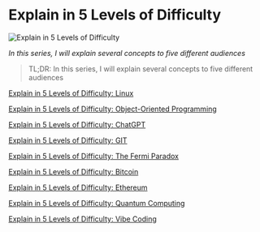# Explain in 5 Levels of Difficulty

![Explain in 5 Levels of Difficulty](Explain%20in%205%20Levels%20of%20Difficulty.png)

*In this series, I will explain several concepts to five different audiences*

> TL;DR: In this series, I will explain several concepts to five different audiences

[Explain in 5 Levels of Difficulty: Linux](https://github.com/mcsee/Software-Design-Articles/tree/main/Articles/Explain%20in%205%20Levels/Explain%20in%205%20Levels%20of%20Difficulty%20Linux/readme.md)

[Explain in 5 Levels of Difficulty: Object-Oriented Programming](https://github.com/mcsee/Software-Design-Articles/tree/main/Articles/Explain%20in%205%20Levels/Explain%20in%205%20Levels%20of%20Difficulty%20Object-Oriented%20Programming/readme.md)

[Explain in 5 Levels of Difficulty: ChatGPT](https://github.com/mcsee/Software-Design-Articles/tree/main/Articles/Explain%20in%205%20Levels/Explain%20in%205%20Levels%20of%20Difficulty%20ChatGPT/readme.md)

[Explain in 5 Levels of Difficulty: GIT](https://github.com/mcsee/Software-Design-Articles/tree/main/Articles/Explain%20in%205%20Levels/Explain%20in%205%20Levels%20of%20Difficulty%20GIT/readme.md)

[Explain in 5 Levels of Difficulty: The Fermi Paradox](https://github.com/mcsee/Software-Design-Articles/tree/main/Articles/Explain%20in%205%20Levels/Explain%20in%205%20Levels%20of%20Difficulty%20The%20Fermi%20Paradox/readme.md)

[Explain in 5 Levels of Difficulty: Bitcoin](https://github.com/mcsee/Software-Design-Articles/tree/main/Articles/Explain%20in%205%20Levels/Explain%20in%205%20Levels%20of%20Difficulty%20Bitcoin/readme.md)

[Explain in 5 Levels of Difficulty: Ethereum](https://github.com/mcsee/Software-Design-Articles/tree/main/Articles/Explain%20in%205%20Levels/Explain%20in%205%20Levels%20of%20Difficulty%20Ethereum/readme.md)

[Explain in 5 Levels of Difficulty: Quantum Computing](https://github.com/mcsee/Software-Design-Articles/tree/main/Articles/Explain%20in%205%20Levels/Explain%20in%205%20Levels%20of%20Difficulty%20Quantum%20Computing/readme.md)

[Explain in 5 Levels of Difficulty: Vibe Coding](https://github.com/mcsee/Software-Design-Articles/tree/main/Articles/Explain%20in%205%20Levels/Explain%20in%205%20Levels%20of%20Difficulty%20Vibe%20Coding/readme.md)
